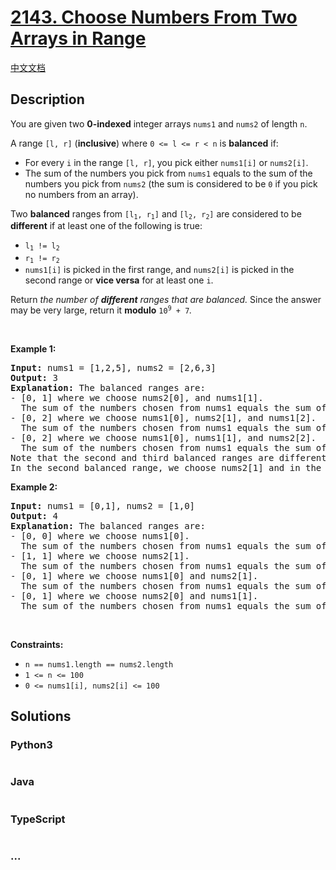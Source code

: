 # [2143. Choose Numbers From Two Arrays in Range](https://leetcode.com/problems/choose-numbers-from-two-arrays-in-range)

[中文文档](/solution/2100-2199/2143.Choose%20Numbers%20From%20Two%20Arrays%20in%20Range/README.md)

## Description

<p>You are given two <strong>0-indexed</strong> integer arrays <code>nums1</code> and <code>nums2</code> of length <code>n</code>.</p>

<p>A range <code>[l, r]</code> (<strong>inclusive</strong>) where <code>0 &lt;= l &lt;= r &lt; n</code> is <strong>balanced</strong> if:</p>

<ul>
	<li>For every <code>i</code> in the range <code>[l, r]</code>, you pick either <code>nums1[i]</code> or <code>nums2[i]</code>.</li>
	<li>The sum of the numbers you pick from <code>nums1</code> equals to the sum of the numbers you pick from <code>nums2</code> (the sum is considered to be <code>0</code> if you pick no numbers from an array).</li>
</ul>

<p>Two <strong>balanced</strong> ranges from <code>[l<sub>1</sub>, r<sub>1</sub>]</code> and <code>[l<sub>2</sub>, r<sub>2</sub>]</code> are considered to be <strong>different</strong> if at least one of the following is true:</p>

<ul>
	<li><code>l<sub>1</sub> != l<sub>2</sub></code></li>
	<li><code>r<sub>1</sub> != r<sub>2</sub></code></li>
	<li><code>nums1[i]</code> is picked in the first range, and <code>nums2[i]</code> is picked in the second range or <strong>vice versa</strong> for at least one <code>i</code>.</li>
</ul>

<p>Return <em>the number of <strong>different</strong> ranges that are balanced. </em>Since the answer may be very large, return it <strong>modulo</strong> <code>10<sup>9</sup> + 7</code><em>.</em></p>

<p>&nbsp;</p>
<p><strong class="example">Example 1:</strong></p>

<pre>
<strong>Input:</strong> nums1 = [1,2,5], nums2 = [2,6,3]
<strong>Output:</strong> 3
<strong>Explanation:</strong> The balanced ranges are:
- [0, 1] where we choose nums2[0], and nums1[1].
  The sum of the numbers chosen from nums1 equals the sum of the numbers chosen from nums2: 2 = 2.
- [0, 2] where we choose nums1[0], nums2[1], and nums1[2].
  The sum of the numbers chosen from nums1 equals the sum of the numbers chosen from nums2: 1 + 5 = 6.
- [0, 2] where we choose nums1[0], nums1[1], and nums2[2].
  The sum of the numbers chosen from nums1 equals the sum of the numbers chosen from nums2: 1 + 2 = 3.
Note that the second and third balanced ranges are different.
In the second balanced range, we choose nums2[1] and in the third balanced range, we choose nums1[1].
</pre>

<p><strong class="example">Example 2:</strong></p>

<pre>
<strong>Input:</strong> nums1 = [0,1], nums2 = [1,0]
<strong>Output:</strong> 4
<strong>Explanation:</strong> The balanced ranges are:
- [0, 0] where we choose nums1[0].
  The sum of the numbers chosen from nums1 equals the sum of the numbers chosen from nums2: 0 = 0.
- [1, 1] where we choose nums2[1].
  The sum of the numbers chosen from nums1 equals the sum of the numbers chosen from nums2: 0 = 0.
- [0, 1] where we choose nums1[0] and nums2[1].
  The sum of the numbers chosen from nums1 equals the sum of the numbers chosen from nums2: 0 = 0.
- [0, 1] where we choose nums2[0] and nums1[1].
  The sum of the numbers chosen from nums1 equals the sum of the numbers chosen from nums2: 1 = 1.
</pre>

<p>&nbsp;</p>
<p><strong>Constraints:</strong></p>

<ul>
	<li><code>n == nums1.length == nums2.length</code></li>
	<li><code>1 &lt;= n &lt;= 100</code></li>
	<li><code>0 &lt;= nums1[i], nums2[i] &lt;= 100</code></li>
</ul>

## Solutions

<!-- tabs:start -->

### **Python3**

```python

```

### **Java**

```java

```

### **TypeScript**

```ts

```

### **...**

```

```

<!-- tabs:end -->
